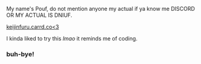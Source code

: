 My name's Pouf, do not mention anyone my actual if ya know me
DISCORD OR MY ACTUAL IS DNIUF.

[keijinfuru.carrd.co<3](https://keijinfuru.carrd.co/)

I kinda liked to try this *lmao* it reminds me of coding.

### buh-bye!
